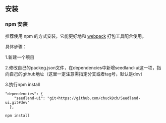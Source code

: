 ## 安装

### npm 安装

推荐使用 npm 的方式安装，它能更好地和 [webpack](https://webpack.js.org/) 打包工具配合使用。

具体步骤：

1.新建一个项目

2.修改自己的packeg.json文件，在dependencies中新增seedland-ui这一项，指向自己的github地址（这里一定注意需指定分支或者tag号，默认是dev）

3.执行npm install

```shell
"dependencies": {
    "seedland-ui": "git+https://github.com/chuckDch/Seedland-ui.git#dev"
  },
  
npm install
```


